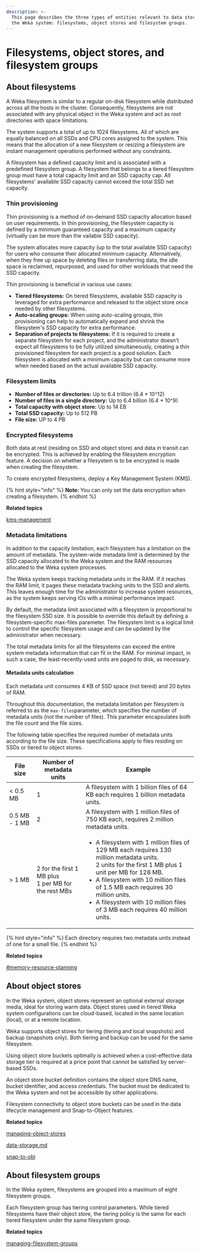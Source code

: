 ```yaml
---
description: >-
  This page describes the three types of entities relevant to data storage in
  the Weka system: filesystems, object stores and filesystem groups.
---
```


# Filesystems, object stores, and filesystem groups

## About filesystems

A Weka filesystem is similar to a regular on-disk filesystem while distributed across all the hosts in the cluster. Consequently, filesystems are not associated with any physical object in the Weka system and act as root directories with space limitations.

The system supports a total of up to 1024 filesystems. All of which are equally balanced on all SSDs and CPU cores assigned to the system. This means that the allocation of a new filesystem or resizing a filesystem are instant management operations performed without any constraints.

A filesystem has a defined capacity limit and is associated with a predefined filesystem group. A filesystem that belongs to a tiered filesystem group must have a total capacity limit and an SSD capacity cap. All filesystems' available SSD capacity cannot exceed the total SSD net capacity.

### Thin provisioning

Thin provisioning is a method of on-demand SSD capacity allocation based on user requirements. In thin provisioning, the filesystem capacity is defined by a minimum guaranteed capacity and a maximum capacity (virtually can be more than the vailable SSD capacity).

The system allocates more capacity (up to the total available SSD capacity) for users who consume their allocated minimum capacity. Alternatively, when they free up space by deleting files or transferring data, the idle space is reclaimed, repurposed, and used for other workloads that need the SSD capacity.

Thin provisioning is beneficial in various use cases:

* **Tiered filesystems:** On tiered filesystems, available SSD capacity is leveraged for extra performance and released to the object store once needed by other filesystems.
* **Auto-scaling groups:** When using auto-scaling groups, thin provisioning can help to automatically expand and shrink the filesystem's SSD capacity for extra performance.
* **Separation of projects to filesystems:** If it is required to create a separate filesystem for each project, and the administrator doesn't expect all filesystems to be fully utilized simultaneously, creating a thin provisioned filesystem for each project is a good solution. Each filesystem is allocated with a minimum capacity but can consume more when needed based on the actual available SSD capacity.

### Filesystem limits

* **Number of files or directories:** Up to 6.4 trillion (6.4 \* 10^12)
* **Number of files in a single directory:** Up to 6.4 billion (6.4 \* 10^9)
* **Total capacity with object store:** Up to 14 EB&#x20;
* **Total SSD capacity:** Up to 512 PB&#x20;
* **File size:** UP to 4 PB

### Encrypted filesystems

Both data at rest (residing on SSD and object store) and data in transit can be encrypted. This is achieved by enabling the filesystem encryption feature. A decision on whether a filesystem is to be encrypted is made when creating the filesystem.

To create encrypted filesystems, deploy a Key Management System (KMS).

{% hint style="info" %}
**Note:** You can only set the data encryption when creating a filesystem.
{% endhint %}

**Related topics**

[kms-management](../usage/security/kms-management/ "mention")

### Metadata limitations

In addition to the capacity limitation, each filesystem has a limitation on the amount of metadata. The system-wide metadata limit is determined by the SSD capacity allocated to the Weka system and the RAM resources allocated to the Weka system processes.

The Weka system keeps tracking metadata units in the RAM. If it reaches the RAM limit, it pages these metadata tracking units to the SSD and alerts. This leaves enough time for the administrator to increase system resources, as the system keeps serving IOs with a minimal performance impact.

By default, the metadata limit associated with a filesystem is proportional to the filesystem SSD size. It is possible to override this default by defining a filesystem-specific max-files parameter. The filesystem limit is a logical limit to control the specific filesystem usage and can be updated by the administrator when necessary.

The total metadata limits for all the filesystems can exceed the entire system metadata information that can fit in the RAM. For minimal impact, in such a case, the least-recently-used units are paged to disk, as necessary.

#### Metadata units calculation <a href="#metadata-calculations" id="metadata-calculations"></a>

Each metadata unit consumes 4 KB of SSD space (not tiered) and 20 bytes of RAM.

Throughout this documentation, the metadata limitation per filesystem is referred to as the `max-files`parameter, which specifies the number of metadata units (not the number of files). This parameter encapsulates both the file count and the file sizes.

The following table specifies the required number of metadata units according to the file size. These specifications apply to files residing on SSDs or tiered to object stores.

| File size     | Number of metadata units                                      | Example                                                                                                                                                                                                                                                                                                                                      |
| ------------- | ------------------------------------------------------------- | -------------------------------------------------------------------------------------------------------------------------------------------------------------------------------------------------------------------------------------------------------------------------------------------------------------------------------------------- |
| < 0.5 MB      | 1                                                             | A filesystem with 1 billion files of 64 KB each requires 1 billion metadata units.                                                                                                                                                                                                                                                           |
| 0.5 MB - 1 MB | 2                                                             | A filesystem with 1 million files of 750 KB each, requires 2 million metadata units.                                                                                                                                                                                                                                                         |
| > 1 MB        | <p>2 for the first 1 MB plus<br>1 per MB for the rest MBs</p> | <ul><li>A filesystem with 1 million files of 129 MB each requires 130 million metadata units.<br>2 units for the first 1 MB plus 1 unit per MB for 128 MB.</li><li>A filesystem with 10 million files of 1.5 MB each requires 30 million units.</li><li>A filesystem with 10 million files of 3 MB each requires 40 million units.</li></ul> |

{% hint style="info" %}
Each directory requires two metadata units instead of one for a small file.
{% endhint %}



**Related topics**

[#memory-resource-planning](../install/bare-metal/planning-a-weka-system-installation.md#memory-resource-planning "mention")

## About object stores

In the Weka system, object stores represent an optional external storage media, ideal for storing warm data. Object stores used in tiered Weka system configurations can be cloud-based, located in the same location (local), or at a remote location.

Weka supports object stores for tiering (tiering and local snapshots) and backup (snapshots only). Both tiering and backup can be used for the same filesystem.

Using object store buckets optimally is achieved when a cost-effective data storage tier is required at a price point that cannot be satisfied by server-based SSDs.

An object store bucket definition contains the object store DNS name, bucket identifier, and access credentials. The bucket must be dedicated to the Weka system and not be accessible by other applications.

Filesystem connectivity to object store buckets can be used in the data lifecycle management and Snap-to-Object features.



**Related topics**

[managing-object-stores](../fs/managing-object-stores/ "mention")

[data-storage.md](data-storage.md "mention")

[snap-to-obj](../fs/snap-to-obj/ "mention")

## **About f**ilesystem groups

In the Weka system, filesystems are grouped into a maximum of eight filesystem groups.

Each filesystem group has tiering control parameters. While tiered filesystems have their object store, the tiering policy is the same for each tiered filesystem under the same filesystem group.



**Related topics**

[managing-filesystem-groups](../fs/managing-filesystem-groups/ "mention")

